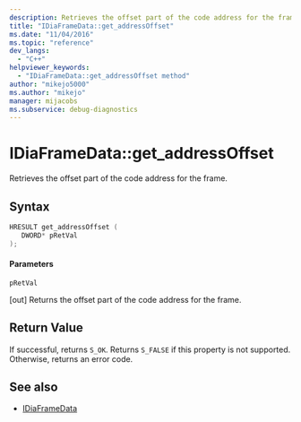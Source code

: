 ```yaml
---
description: Retrieves the offset part of the code address for the frame.
title: "IDiaFrameData::get_addressOffset"
ms.date: "11/04/2016"
ms.topic: "reference"
dev_langs:
  - "C++"
helpviewer_keywords:
  - "IDiaFrameData::get_addressOffset method"
author: "mikejo5000"
ms.author: "mikejo"
manager: mijacobs
ms.subservice: debug-diagnostics
---
```


# IDiaFrameData::get_addressOffset

Retrieves the offset part of the code address for the frame.

## Syntax

```c++
HRESULT get_addressOffset ( 
   DWORD* pRetVal
);
```

#### Parameters

 `pRetVal`

[out] Returns the offset part of the code address for the frame.

## Return Value

If successful, returns `S_OK`. Returns `S_FALSE` if this property is not supported. Otherwise, returns an error code.

## See also

- [IDiaFrameData](../../debugger/debug-interface-access/idiaframedata.md)
